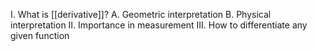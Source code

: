 I. What is [[derivative]]?
	A. Geometric interpretation
	B. Physical interpretation
II. Importance in measurement
III. How to differentiate any given function 
